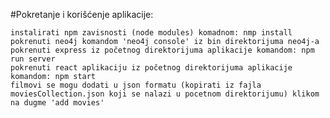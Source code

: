 #Pokretanje i korišćenje aplikacije:

    instalirati npm zavisnosti (node modules) komadnom: nmp install
    pokrenuti neo4j komandom 'neo4j console' iz bin direktorijuma neo4j-a 
    pokrenuti express iz početnog direktorijuma aplikacije komandom: npm run server
    pokrenuti react aplikaciju iz početnog direktorijuma aplikacije komandom: npm start
    filmovi se mogu dodati u json formatu (kopirati iz fajla moviesCollection.json koji se nalazi u pocetnom direktorijumu) klikom na dugme 'add movies'
